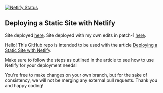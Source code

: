 [![Netlify Status](https://api.netlify.com/api/v1/badges/803ba9de-5b08-474d-9f52-0c2b8a0acb82/deploy-status?branch=main)](https://app.netlify.com/sites/deploy-main-netlify-113fef/deploys)

## Deploying a Static Site with Netlify

Site deployed [here]().
Site deployed with my own edits in patch-1 [here](https://netify-deploying-static-site-321.netlify.app/).


Hello! This GitHub repo is intended to be used with the article [Deploying a Static Site with Netlify](https://www.codecademy.com/articles/deploying-a-static-site-with-netlify).

Make sure to follow the steps as outlined in the article to see how to use Netlify for your deployment needs!

You're free to make changes on your own branch, but for the sake of consistency, we will not be merging any external pull requests. Thank you and happy coding!

